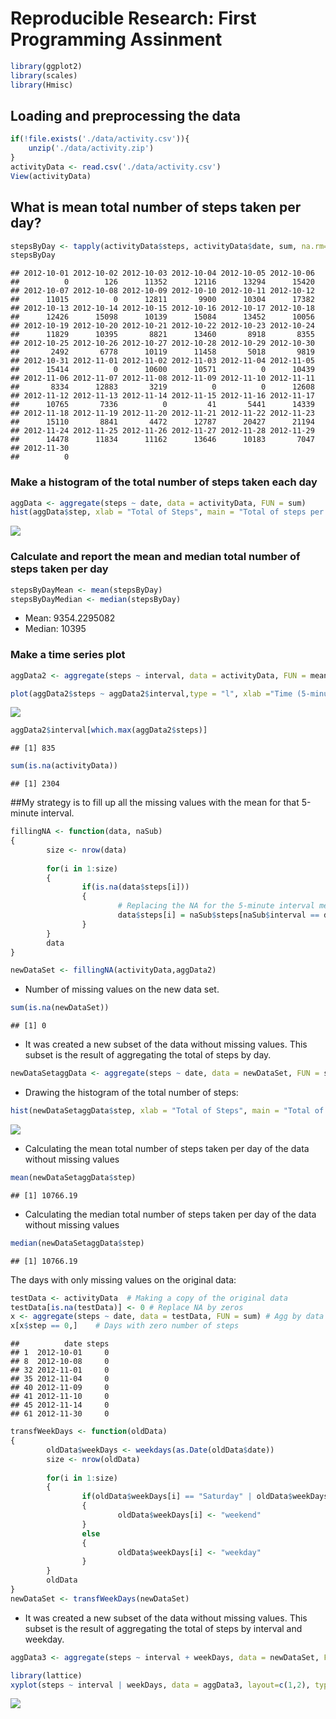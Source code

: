 Reproducible Research: First Programming Assinment
==================================================

``` r
library(ggplot2)
library(scales)
library(Hmisc)
```

Loading and preprocessing the data
----------------------------------

``` r
if(!file.exists('./data/activity.csv')){
    unzip('./data/activity.zip')
}
activityData <- read.csv('./data/activity.csv')
View(activityData)
```

What is mean total number of steps taken per day?
-------------------------------------------------

``` r
stepsByDay <- tapply(activityData$steps, activityData$date, sum, na.rm=TRUE)
stepsByDay
```

    ## 2012-10-01 2012-10-02 2012-10-03 2012-10-04 2012-10-05 2012-10-06 
    ##          0        126      11352      12116      13294      15420 
    ## 2012-10-07 2012-10-08 2012-10-09 2012-10-10 2012-10-11 2012-10-12 
    ##      11015          0      12811       9900      10304      17382 
    ## 2012-10-13 2012-10-14 2012-10-15 2012-10-16 2012-10-17 2012-10-18 
    ##      12426      15098      10139      15084      13452      10056 
    ## 2012-10-19 2012-10-20 2012-10-21 2012-10-22 2012-10-23 2012-10-24 
    ##      11829      10395       8821      13460       8918       8355 
    ## 2012-10-25 2012-10-26 2012-10-27 2012-10-28 2012-10-29 2012-10-30 
    ##       2492       6778      10119      11458       5018       9819 
    ## 2012-10-31 2012-11-01 2012-11-02 2012-11-03 2012-11-04 2012-11-05 
    ##      15414          0      10600      10571          0      10439 
    ## 2012-11-06 2012-11-07 2012-11-08 2012-11-09 2012-11-10 2012-11-11 
    ##       8334      12883       3219          0          0      12608 
    ## 2012-11-12 2012-11-13 2012-11-14 2012-11-15 2012-11-16 2012-11-17 
    ##      10765       7336          0         41       5441      14339 
    ## 2012-11-18 2012-11-19 2012-11-20 2012-11-21 2012-11-22 2012-11-23 
    ##      15110       8841       4472      12787      20427      21194 
    ## 2012-11-24 2012-11-25 2012-11-26 2012-11-27 2012-11-28 2012-11-29 
    ##      14478      11834      11162      13646      10183       7047 
    ## 2012-11-30 
    ##          0

### Make a histogram of the total number of steps taken each day

``` r
aggData <- aggregate(steps ~ date, data = activityData, FUN = sum)
hist(aggData$step, xlab = "Total of Steps", main = "Total of steps per day")
```

![](PA1_template_files/figure-markdown_github/hist-1.png)

### Calculate and report the mean and median total number of steps taken per day

``` r
stepsByDayMean <- mean(stepsByDay)
stepsByDayMedian <- median(stepsByDay)
```

-   Mean: 9354.2295082
-   Median: 10395

### Make a time series plot

``` r
aggData2 <- aggregate(steps ~ interval, data = activityData, FUN = mean, na.rm = TRUE)
```

``` r
plot(aggData2$steps ~ aggData2$interval,type = "l", xlab ="Time (5-minute intervals)", ylab="Average of steps taken across all days", main="Average of steps taken for each interval across all days")
```

![](PA1_template_files/figure-markdown_github/plot-1.png)

``` r
aggData2$interval[which.max(aggData2$steps)]
```

    ## [1] 835

``` r
sum(is.na(activityData))
```

    ## [1] 2304

\#\#My strategy is to fill up all the missing values with the mean for that 5-minute interval.

``` r
fillingNA <- function(data, naSub)
{
        size <- nrow(data)
        
        for(i in 1:size)
        {
                if(is.na(data$steps[i]))
                {
                        # Replacing the NA for the 5-minute interval mean
                        data$steps[i] = naSub$steps[naSub$interval == data$interval[i]]
                }
        }
        data
}
```

``` r
newDataSet <- fillingNA(activityData,aggData2)
```

-   Number of missing values on the new data set.

``` r
sum(is.na(newDataSet))
```

    ## [1] 0

-   It was created a new subset of the data without missing values. This subset is the result of aggregating the total of steps by day.

``` r
newDataSetaggData <- aggregate(steps ~ date, data = newDataSet, FUN = sum)
```

-   Drawing the histogram of the total number of steps:

``` r
hist(newDataSetaggData$step, xlab = "Total of Steps", main = "Total of steps per day")
```

![](PA1_template_files/figure-markdown_github/unnamed-chunk-12-1.png)

-   Calculating the mean total number of steps taken per day of the data without missing values

``` r
mean(newDataSetaggData$step)
```

    ## [1] 10766.19

-   Calculating the median total number of steps taken per day of the data without missing values

``` r
median(newDataSetaggData$step)
```

    ## [1] 10766.19

The days with only missing values on the original data:

``` r
testData <- activityData  # Making a copy of the original data
testData[is.na(testData)] <- 0 # Replace NA by zeros
x <- aggregate(steps ~ date, data = testData, FUN = sum) # Agg by data
x[x$step == 0,]    # Days with zero number of steps
```

    ##          date steps
    ## 1  2012-10-01     0
    ## 8  2012-10-08     0
    ## 32 2012-11-01     0
    ## 35 2012-11-04     0
    ## 40 2012-11-09     0
    ## 41 2012-11-10     0
    ## 45 2012-11-14     0
    ## 61 2012-11-30     0

``` r
transfWeekDays <- function(oldData)
{
        oldData$weekDays <- weekdays(as.Date(oldData$date))
        size <- nrow(oldData)
        
        for(i in 1:size)
        {
                if(oldData$weekDays[i] == "Saturday" | oldData$weekDays[i] == "Sunday")
                {
                        oldData$weekDays[i] <- "weekend"
                }
                else
                {
                        oldData$weekDays[i] <- "weekday"
                }
        }
        oldData              
}
newDataSet <- transfWeekDays(newDataSet)
```

-   It was created a new subset of the data without missing values. This subset is the result of aggregating the total of steps by interval and weekday.

``` r
aggData3 <- aggregate(steps ~ interval + weekDays, data = newDataSet, FUN = mean, na.rm = TRUE)
```

``` r
library(lattice)
xyplot(steps ~ interval | weekDays, data = aggData3, layout=c(1,2), type ="l", main ="Average number of steps taken across all days")
```

![](PA1_template_files/figure-markdown_github/unnamed-chunk-18-1.png)
